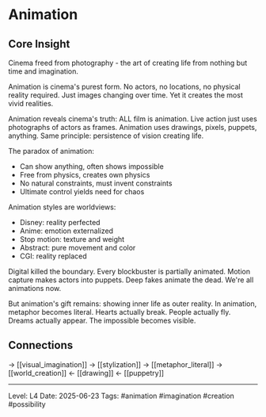 # Animation

## Core Insight
Cinema freed from photography - the art of creating life from nothing but time and imagination.

Animation is cinema's purest form. No actors, no locations, no physical reality required. Just images changing over time. Yet it creates the most vivid realities.

Animation reveals cinema's truth: ALL film is animation. Live action just uses photographs of actors as frames. Animation uses drawings, pixels, puppets, anything. Same principle: persistence of vision creating life.

The paradox of animation:
- Can show anything, often shows impossible
- Free from physics, creates own physics
- No natural constraints, must invent constraints
- Ultimate control yields need for chaos

Animation styles are worldviews:
- Disney: reality perfected
- Anime: emotion externalized
- Stop motion: texture and weight
- Abstract: pure movement and color
- CGI: reality replaced

Digital killed the boundary. Every blockbuster is partially animated. Motion capture makes actors into puppets. Deep fakes animate the dead. We're all animations now.

But animation's gift remains: showing inner life as outer reality. In animation, metaphor becomes literal. Hearts actually break. People actually fly. Dreams actually appear. The impossible becomes visible.

## Connections
→ [[visual_imagination]]
→ [[stylization]]
→ [[metaphor_literal]]
→ [[world_creation]]
← [[drawing]]
← [[puppetry]]

---
Level: L4
Date: 2025-06-23
Tags: #animation #imagination #creation #possibility